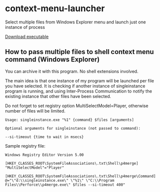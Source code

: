 # context-menu-launcher
Select multiple files from Windows Explorer menu and launch just one instance of process

[Download executable](https://github.com/owenstake/context-menu-launcher/releases/download/v1.0.2/singleinstance.exe)

## How to pass multiple files to shell context menu command (Windows Explorer)

You can archive it with this program. No shell extensions involved.

The main idea is that one instance of my program will be launched per file you have selected. It is checking if another instance of singleinstance program is running, and using Inter-Process Communication to notify the existing instance that other files have been selected.

Do not forget to set registry option MultiSelectModel=Player, otherwise number of files will be limited.

```
Usage: singleinstance.exe "%1" {command} $files [arguments]

Optional arguments for singleinstance (not passed to command):

--si-timeout {time to wait in msecs}
```

Sample registry file:
```
Windows Registry Editor Version 5.00

[HKEY_CLASSES_ROOT\SystemFileAssociations\.txt\Shell\p4merge]
"MultiSelectModel"="Player"

[HKEY_CLASSES_ROOT\SystemFileAssociations\.txt\Shell\p4merge\Command]
@="\"d:\\singleinstance.exe\" \"%1\" \"C:\\Program Files\\Perforce\\p4merge.exe\" $files --si-timeout 400"
```
